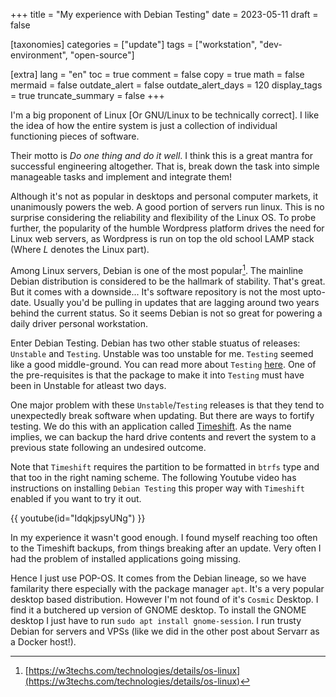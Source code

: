 +++
title = "My experience with Debian Testing"
date = 2023-05-11
draft = false

[taxonomies]
categories = ["update"]
tags = ["workstation", "dev-environment", "open-source"]

[extra]
lang = "en"
toc = true
comment = false
copy = true
math = false
mermaid = false
outdate_alert = false
outdate_alert_days = 120
display_tags = true
truncate_summary = false
+++

I'm a big proponent of Linux [Or GNU/Linux to be technically correct]. I like the idea of how the entire system is just a collection of individual functioning pieces of software.

Their motto is *Do one thing and do it well*. I think this is a great mantra for successful engineering altogether. That is, break down the task into simple manageable tasks and implement and integrate them!

Although it's not as popular in desktops and personal computer markets, it unanimously powers the web. A good portion of servers run linux. This is no surprise considering the reliability and flexibility of the Linux OS. To probe further, the popularity of the humble Wordpress platform drives the need for Linux web servers, as Wordpress is run on top the old school LAMP stack (Where *L* denotes the Linux part).

Among Linux servers, Debian is one of the most popular[^1]. The mainline Debian distribution is considered to be the hallmark of stability. That's great. But it comes with a downside... It's software repository is not the most upto-date. Usually you'd be pulling in updates that are lagging around two years behind the current status. So it seems Debian is not so great for powering a daily driver personal workstation.

Enter Debian Testing. Debian has two other stable stuatus of releases: `Unstable` and `Testing`. Unstable was too unstable for me. `Testing` seemed like a good middle-ground. You can read more about `Testing` [here](https://wiki.debian.org/DebianTesting). One of the pre-requisites is that the package to make it into `Testing` must have been in Unstable for atleast two days.

One major problem with these `Unstable`/`Testing` releases is that they tend to unexpectedly break software when updating. But there are ways to fortify testing. We do this with an application called [Timeshift](https://github.com/linuxmint/timeshift). As the name implies, we can backup the hard drive contents and revert the system to a previous state following an undesired outcome.

Note that `Timeshift` requires the partition to be formatted in `btrfs` type and that too in the right naming scheme. The following Youtube video has instructions on installing `Debian Testing` this proper way with `Timeshift` enabled if you want to try it out.

{{ youtube(id="IdqkjpsyUNg") }}

In my experience it wasn't good enough. I found myself reaching too often to the Timeshift backups, from things breaking after an update. Very often I had the problem of installed applications going missing.

Hence I just use POP-OS. It comes from the Debian lineage, so we have familarity there especially with the package manager `apt`. It's a very popular desktop based distribution. However I'm not found of it's `Cosmic` Desktop. I find it a butchered up version of GNOME desktop. To install the GNOME desktop I just have to run `sudo apt install gnome-session`. I run trusty Debian for servers and VPSs (like we did in the other post about Servarr as a Docker host!).

[^1]: [https://w3techs.com/technologies/details/os-linux](https://w3techs.com/technologies/details/os-linux)
